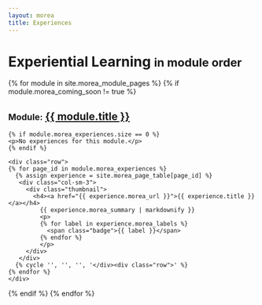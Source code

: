 ```yaml
---
layout: morea
title: Experiences
---
```


<div class="container">
  <h1>Experiential Learning <small>in module order</small></h1>
</div>

{% for module in site.morea_module_pages %}
{% if module.morea_coming_soon != true %}
<div class="{% cycle 'light-gray-background', 'white-background' %}">
  <div class="container">
    <h2><small>Module:</small> <a href="{{ site.baseurl }}{{ module.module_page.url }}">{{ module.title }}</a></h2>

    {% if module.morea_experiences.size == 0 %}
    <p>No experiences for this module.</p>
    {% endif %}

    <div class="row">
    {% for page_id in module.morea_experiences %}
      {% assign experience = site.morea_page_table[page_id] %}
       <div class="col-sm-3">
         <div class="thumbnail">
           <h4><a href="{{ experience.morea_url }}">{{ experience.title }}</a></h4>
             {{ experience.morea_summary | markdownify }}
             <p>
             {% for label in experience.morea_labels %}
               <span class="badge">{{ label }}</span>
             {% endfor %}
             </p>
         </div>
       </div>
      {% cycle '', '', '', '</div><div class="row">' %}
    {% endfor %}
    </div>
  </div>
</div>
{% endif %}
{% endfor %}
